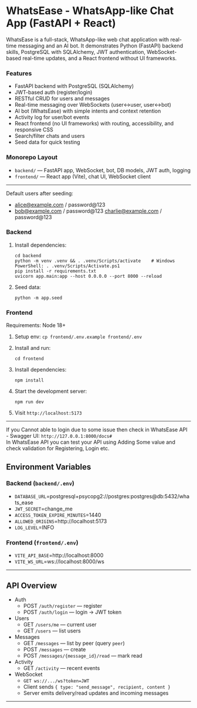 # WhatsEase -  WhatsApp-like Chat App (FastAPI + React)

WhatsEase is a full-stack, WhatsApp-like web chat application with real-time messaging and an AI bot. It demonstrates Python (FastAPI) backend skills, PostgreSQL with SQLAlchemy, JWT authentication, WebSocket-based real-time updates, and a React frontend without UI frameworks.

### Features
- FastAPI backend with PostgreSQL (SQLAlchemy)
- JWT-based auth (register/login)
- RESTful CRUD for users and messages
- Real-time messaging over WebSockets (user↔user, user↔bot)
- AI bot (WhatsEase) with simple intents and context retention
- Activity log for user/bot events
- React frontend (no UI frameworks) with routing, accessibility, and responsive CSS
- Search/filter chats and users
- Seed data for quick testing

### Monorepo Layout
- `backend/` — FastAPI app, WebSocket, bot, DB models, JWT auth, logging
- `frontend/` — React app (Vite), chat UI, WebSocket client

---

Default users after seeding:
- alice@example.com / password@123
- bob@example.com / password@123
charlie@example.com / password@123

### Backend

1. Install dependencies:
   ```
   cd backend
   python -m venv .venv && . .venv/Scripts/activate    # Windows PowerShell: . .venv/Scripts/Activate.ps1
   pip install -r requirements.txt
   uvicorn app.main:app --host 0.0.0.0 --port 8000 --reload
   ```
2. Seed data:
   ```
   python -m app.seed
   ```

### Frontend
Requirements: Node 18+

1. Setup env: `cp frontend/.env.example frontend/.env`
2. Install and run:
   ```
   cd frontend
   ```

2. Install dependencies:
   ```
   npm install
   ```

3. Start the development server:
   ```
   npm run dev
   ```
3. Visit `http://localhost:5173`

---

If you Cannot able to login due to some issue then check in WhatsEase API - Swagger UI: `http://127.0.0.1:8000/docs#`  
In WhatsEase API you can test your API using Adding Some value and check validation for Registering, Login etc.

## Environment Variables

### Backend (`backend/.env`)
- `DATABASE_URL`=postgresql+psycopg2://postgres:postgres@db:5432/whats_ease
- `JWT_SECRET`=change_me
- `ACCESS_TOKEN_EXPIRE_MINUTES`=1440
- `ALLOWED_ORIGINS`=http://localhost:5173
- `LOG_LEVEL`=INFO

### Frontend (`frontend/.env`)
- `VITE_API_BASE`=http://localhost:8000
- `VITE_WS_URL`=ws://localhost:8000/ws

---

## API Overview

- Auth
  - POST `/auth/register` — register
  - POST `/auth/login` — login → JWT token
- Users
  - GET `/users/me` — current user
  - GET `/users` — list users
- Messages
  - GET `/messages` — list by peer (query `peer`)
  - POST `/messages` — create
  - POST `/messages/{message_id}/read` — mark read
- Activity
  - GET `/activity` — recent events
- WebSocket
  - `GET ws://.../ws?token=JWT`
  - Client sends `{ type: "send_message", recipient, content }`
  - Server emits delivery/read updates and incoming messages

---



